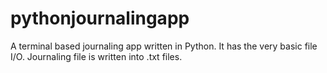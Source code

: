 # pythonjournalingapp
A terminal based journaling app written in Python.
It has the very basic file I/O. 
Journaling file is written into .txt files.
